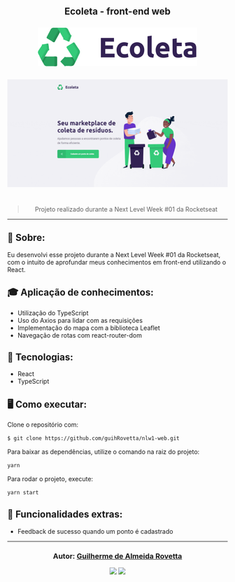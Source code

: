 <h2 align="center">
Ecoleta - front-end web
<br/>
<br/>
<img src="./src/assets/logo.svg">
<br/>

<br/>
<div style="display:flex">
<img src="./src/assets/ecoleta-web2.gif" width="100%">
</div>
<br/>

</h2>

<blockquote align="center">
  Projeto realizado durante a Next Level Week #01 da Rocketseat
</blockquote>

<hr/>

## 📓 Sobre:

Eu desenvolvi esse projeto durante a Next Level Week #01 da Rocketseat, com o intuito de aprofundar meus conhecimentos em front-end utilizando o React.

## 🎓 Aplicação de conhecimentos:

- Utilização do TypeScript
- Uso do Axios para lidar com as requisições
- Implementação do mapa com a biblioteca Leaflet
- Navegação de rotas com react-router-dom

## 🚀 Tecnologias:

- React
- TypeScript

## 🖥️ Como executar:

Clone o repositório com:

```bash
$ git clone https://github.com/guihRovetta/nlw1-web.git
```

Para baixar as dependências, utilize o comando na raiz do projeto:

```bash
yarn
```

Para rodar o projeto, execute:

```bash
yarn start
```

## 🤯 Funcionalidades extras:

- Feedback de sucesso quando um ponto é cadastrado

---

<h3 align="center">
Autor: <a alt="Guilherme de Almeida Rovetta" href="https://github.com/guihRovetta">Guilherme de Almeida Rovetta</a>
</h3>

<p align="center">

  <a alt="Guilherme de Almeida Rovetta Linkedin" href="https://www.linkedin.com/in/guilherme-rovetta-381a89b0">
  <img src="https://img.shields.io/badge/LinkedIn-Guilherme%20Rovetta-blue?logo=linkedin"/></a>
  <a alt="Guilherme de Almeida Rovetta GitHub" href="https://github.com/guihRovetta">
  <img src="https://img.shields.io/badge/GitHub-guihRovetta-lightgrey?logo=github"/></a>

</p>
